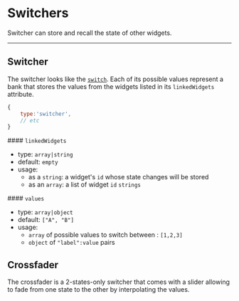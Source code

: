# Switchers

Switcher can store and recall the state of other widgets.

----

## Switcher

The switcher looks like the [`switch`](buttons/#switch). Each of its possible values represent a bank that stores the values from the widgets listed in its `linkedWidgets` attribute.  


```js
{
    type:'switcher',
    // etc
}
```

#### `linkedWidgets`
- type: `array|string`
- default:
    `empty`
- usage:
    - as a `string`: a widget's `id` whose state changes will be stored
    - as an `array`: a list of widget `id` `strings`


#### `values`
- type: `array|object`
- default: `["A", "B"]`
- usage:
    - `array` of possible values to switch between : `[1,2,3]`
    - `object` of `"label":value` pairs


## Crossfader

The crossfader is a 2-states-only switcher that comes with a slider allowing to fade from one state to the other by interpolating the values.  
